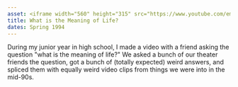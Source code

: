```yaml
---
asset: <iframe width="560" height="315" src="https://www.youtube.com/embed/pgjbxvvwlz4" frameborder="0" allowfullscreen></iframe>
title: What is the Meaning of Life?
dates: Spring 1994
---
```

During my junior year in high school, I made a video with a friend asking the question "what is the meaning of life?" We asked a bunch of our theater friends the question, got a bunch of (totally expected) weird answers, and spliced them with equally weird video clips from things we were into in the mid-90s. 
